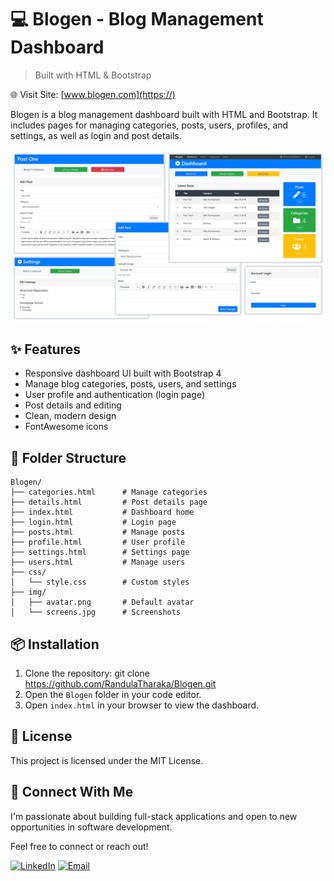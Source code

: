 # 💻 Blogen - Blog Management Dashboard

> Built with HTML & Bootstrap

🌐 Visit Site: [www.blogen.com](https://)

Blogen is a blog management dashboard built with HTML and
Bootstrap. It includes pages for managing categories,
posts, users, profiles, and settings, as well as login and
post details.

![Screens](img/screens.jpg)

## ✨ Features

- Responsive dashboard UI built with Bootstrap 4
- Manage blog categories, posts, users, and settings
- User profile and authentication (login page)
- Post details and editing
- Clean, modern design
- FontAwesome icons

## 📁 Folder Structure
```
Blogen/
├── categories.html      # Manage categories
├── details.html         # Post details page
├── index.html           # Dashboard home
├── login.html           # Login page
├── posts.html           # Manage posts
├── profile.html         # User profile
├── settings.html        # Settings page
├── users.html           # Manage users
├── css/
│   └── style.css        # Custom styles
├── img/
│   ├── avatar.png       # Default avatar
│   └── screens.jpg      # Screenshots

```
## 📦 Installation

1. Clone the repository: git clone https://github.com/RandulaTharaka/Blogen.git
2. Open the `Blogen` folder in your code editor.
3. Open `index.html` in your browser to view the dashboard.

 ## 📄 License

This project is licensed under the MIT License.

## 🤝 Connect With Me

I'm passionate about building full-stack applications and open to new opportunities in software development.

Feel free to connect or reach out!

[![LinkedIn](https://img.shields.io/badge/LinkedIn-Randula%20Tharaka-blue?style=flat-square&logo=linkedin)](https://www.linkedin.com/in/randula-tharaka-79a61a145/)
[![Email](https://img.shields.io/badge/Email-iamrandula%40gmail.com-red?style=flat-square&logo=gmail)](mailto:iamrandula@gmail.com)
